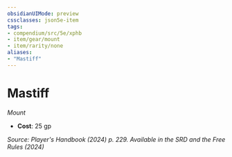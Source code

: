 ```yaml
---
obsidianUIMode: preview
cssclasses: json5e-item
tags:
- compendium/src/5e/xphb
- item/gear/mount
- item/rarity/none
aliases: 
- "Mastiff"
---
```

# Mastiff
*Mount*  


- **Cost**: 25 gp

*Source: Player's Handbook (2024) p. 229. Available in the <span title='Systems Reference Document (5.2)'>SRD</span> and the Free Rules (2024)*